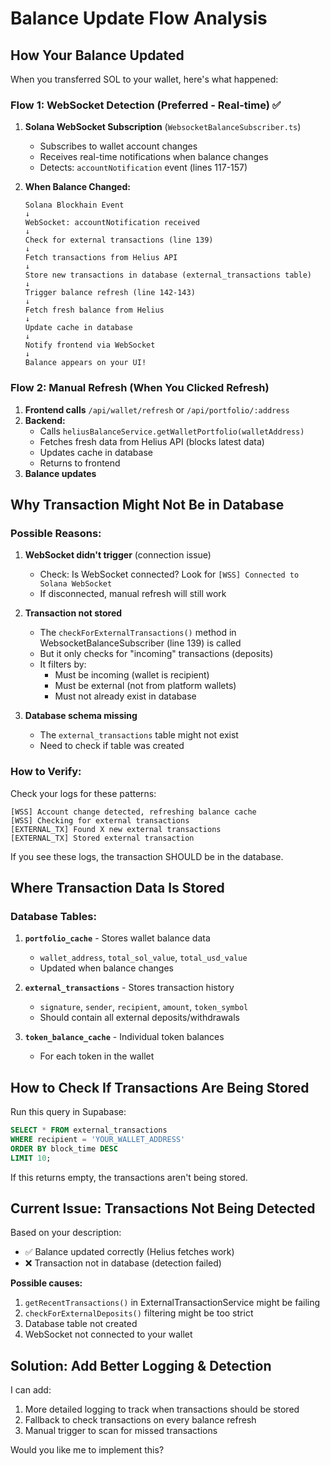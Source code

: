 # Balance Update Flow Analysis

## How Your Balance Updated

When you transferred SOL to your wallet, here's what happened:

### Flow 1: WebSocket Detection (Preferred - Real-time) ✅

1. **Solana WebSocket Subscription** (`WebsocketBalanceSubscriber.ts`)
   - Subscribes to wallet account changes
   - Receives real-time notifications when balance changes
   - Detects: `accountNotification` event (lines 117-157)

2. **When Balance Changed:**
   ```
   Solana Blockhain Event
   ↓
   WebSocket: accountNotification received
   ↓
   Check for external transactions (line 139)
   ↓
   Fetch transactions from Helius API
   ↓
   Store new transactions in database (external_transactions table)
   ↓
   Trigger balance refresh (line 142-143)
   ↓
   Fetch fresh balance from Helius
   ↓
   Update cache in database
   ↓
   Notify frontend via WebSocket
   ↓
   Balance appears on your UI!
   ```

### Flow 2: Manual Refresh (When You Clicked Refresh)

1. **Frontend calls** `/api/wallet/refresh` or `/api/portfolio/:address`
2. **Backend:**
   - Calls `heliusBalanceService.getWalletPortfolio(walletAddress)` 
   - Fetches fresh data from Helius API (blocks latest data)
   - Updates cache in database
   - Returns to frontend
3. **Balance updates**

## Why Transaction Might Not Be in Database

### Possible Reasons:

1. **WebSocket didn't trigger** (connection issue)
   - Check: Is WebSocket connected? Look for `[WSS] Connected to Solana WebSocket`
   - If disconnected, manual refresh will still work

2. **Transaction not stored**
   - The `checkForExternalTransactions()` method in WebsocketBalanceSubscriber (line 139) is called
   - But it only checks for "incoming" transactions (deposits)
   - It filters by:
     - Must be incoming (wallet is recipient)
     - Must be external (not from platform wallets)
     - Must not already exist in database

3. **Database schema missing**
   - The `external_transactions` table might not exist
   - Need to check if table was created

### How to Verify:

Check your logs for these patterns:

```
[WSS] Account change detected, refreshing balance cache
[WSS] Checking for external transactions
[EXTERNAL_TX] Found X new external transactions
[EXTERNAL_TX] Stored external transaction
```

If you see these logs, the transaction SHOULD be in the database.

## Where Transaction Data Is Stored

### Database Tables:
1. **`portfolio_cache`** - Stores wallet balance data
   - `wallet_address`, `total_sol_value`, `total_usd_value`
   - Updated when balance changes

2. **`external_transactions`** - Stores transaction history  
   - `signature`, `sender`, `recipient`, `amount`, `token_symbol`
   - Should contain all external deposits/withdrawals

3. **`token_balance_cache`** - Individual token balances
   - For each token in the wallet

## How to Check If Transactions Are Being Stored

Run this query in Supabase:

```sql
SELECT * FROM external_transactions 
WHERE recipient = 'YOUR_WALLET_ADDRESS'
ORDER BY block_time DESC 
LIMIT 10;
```

If this returns empty, the transactions aren't being stored.

## Current Issue: Transactions Not Being Detected

Based on your description:
- ✅ Balance updated correctly (Helius fetches work)
- ❌ Transaction not in database (detection failed)

**Possible causes:**
1. `getRecentTransactions()` in ExternalTransactionService might be failing
2. `checkForExternalDeposits()` filtering might be too strict
3. Database table not created
4. WebSocket not connected to your wallet

## Solution: Add Better Logging & Detection

I can add:
1. More detailed logging to track when transactions should be stored
2. Fallback to check transactions on every balance refresh
3. Manual trigger to scan for missed transactions

Would you like me to implement this?

